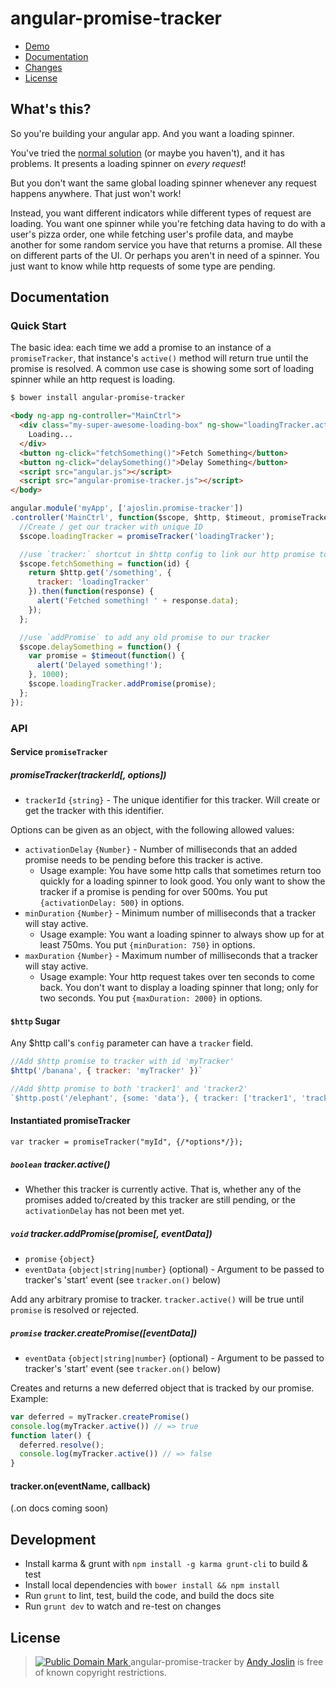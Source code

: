 angular-promise-tracker
=======================

* [Demo](http://plnkr.co/edit/3uAe0NdXLz1lCYlhpaMp?p=preview)
* [Documentation](#documentation)
* [Changes](https://github.com/ajoslin/angular-promise-tracker/tree/master/CHANGELOG.md)
* [License](#license)


## What's this?

So you're building your angular app.  And you want a loading spinner.

You've tried the [normal solution](http://jsfiddle.net/zdam/dBR2r/) (or maybe you haven't), and it has problems.  It presents a loading spinner on *every request*!

But you don't want the same global loading spinner whenever any request happens anywhere. That just won't work!

Instead, you want different indicators while different types of request are loading.  You want one spinner while you're fetching data having to do with a user's pizza order, one while fetching user's profile data, and maybe another for some random service you have that returns a promise. All these on different parts of the UI.  Or perhaps you aren't in need of a spinner.  You just want to know while http requests of some type are pending.

## Documentation

### Quick Start

The basic idea: each time we add a promise to an instance of a `promiseTracker`, that instance's `active()` method will return true until the promise is resolved. A common use case is showing some sort of loading spinner while an http request is loading.

```sh
$ bower install angular-promise-tracker
```
```html
<body ng-app ng-controller="MainCtrl">
  <div class="my-super-awesome-loading-box" ng-show="loadingTracker.active()">
    Loading...
  </div>
  <button ng-click="fetchSomething()">Fetch Something</button>
  <button ng-click="delaySomething()">Delay Something</button>
  <script src="angular.js"></script>
  <script src="angular-promise-tracker.js"></script>
</body>
```
```js
angular.module('myApp', ['ajoslin.promise-tracker'])
.controller('MainCtrl', function($scope, $http, $timeout, promiseTracker) {
  //Create / get our tracker with unique ID
  $scope.loadingTracker = promiseTracker('loadingTracker');

  //use `tracker:` shortcut in $http config to link our http promise to a tracker
  $scope.fetchSomething = function(id) {
    return $http.get('/something', {
      tracker: 'loadingTracker'
    }).then(function(response) {
      alert('Fetched something! ' + response.data);
    });
  };

  //use `addPromise` to add any old promise to our tracker
  $scope.delaySomething = function() {
    var promise = $timeout(function() {
      alert('Delayed something!');
    }, 1000);
    $scope.loadingTracker.addPromise(promise);
  };
});
```

### API

#### Service `promiseTracker`

##### promiseTracker(trackerId[, options])

* `trackerId` `{string}` - The unique identifier for this tracker.  Will create or get the tracker with this identifier.

Options can be given as an object, with the following allowed values:

* `activationDelay` `{Number}` - Number of milliseconds that an added promise needs to be pending before this tracker is active.
  - Usage example: You have some http calls that sometimes return too quickly for a loading spinner to look good. You only want to show the tracker if a promise is pending for over 500ms. You put `{activationDelay: 500}` in options.
* `minDuration` `{Number}` - Minimum number of milliseconds that a tracker will stay active.
  - Usage example: You want a loading spinner to always show up for at least 750ms. You put `{minDuration: 750}` in options.
* `maxDuration` `{Number}` - Maximum number of milliseconds that a tracker will stay active.
  - Usage example: Your http request takes over ten seconds to come back.  You don't want to display  a loading spinner that long; only for two seconds.  You put `{maxDuration: 2000}` in options.

#### `$http` Sugar

Any $http call's `config` parameter can have a `tracker` field.

```js
//Add $http promise to tracker with id 'myTracker'
$http('/banana', { tracker: 'myTracker' })`
```
```js
//Add $http promise to both 'tracker1' and 'tracker2'
`$http.post('/elephant', {some: 'data'}, { tracker: ['tracker1', 'tracker2'] })`
```

#### Instantiated promiseTracker

`var tracker = promiseTracker("myId", {/*options*/});`

##### `boolean` tracker.active()

* Whether this tracker is currently active. That is, whether any of the promises added to/created by this tracker are still pending, or the `activationDelay` has not been met yet.

##### `void` tracker.addPromise(promise[, eventData])

* `promise` `{object}`
* `eventData` `{object|string|number}` (optional) - Argument to be passed to tracker's 'start' event (see `tracker.on()` below)

Add any arbitrary promise to tracker. `tracker.active()` will be true until `promise` is resolved or rejected.

##### `promise` tracker.createPromise([eventData])

* `eventData` `{object|string|number}` (optional) - Argument to be passed to tracker's 'start' event (see `tracker.on()` below)

Creates and returns a new deferred object that is tracked by our promise. Example:

```js
var deferred = myTracker.createPromise()
console.log(myTracker.active()) // => true
function later() {
  deferred.resolve();
  console.log(myTracker.active()) // => false
}
```

#### tracker.on(eventName, callback)

(.on docs coming soon)
<!--
* `eventName` `{string}` - The event to bind to. Available eventNames are:
  - `'start'`, `'end'`, `'success'`, `'error'`
* `callback` `{function}` - The function to be called when the event fires on our promiseTracker.  Takes two arguments: `(data, promiseId)`.
  - `data` `{object|string|number}` - The `data` argument passed when the promise was added.
  - `promiseId` `{uid}` - Each promise added to our tracker has a unique id. This is only here so you can know when a `start` event and kkkjj
  -->

## Development

* Install karma & grunt with `npm install -g karma grunt-cli` to build & test
* Install local dependencies with `bower install && npm install`
* Run `grunt` to lint, test, build the code, and build the docs site
* Run `grunt dev` to watch and re-test on changes

## <a id="license"></a>License

> <a rel="license" href="http://creativecommons.org/publicdomain/mark/1.0/"> <img src="http://i.creativecommons.org/p/mark/1.0/80x15.png" style="border-style: none;" alt="Public Domain Mark" /> </a> <span property="dct:title">angular-promise-tracker</span> by <a href="http://andybam.com" rel="dct:creator"><span property="dct:title">Andy Joslin</span></a> is free of known copyright restrictions.
